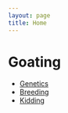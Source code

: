 ```yaml
---
layout: page
title: Home
---
```


# Goating

* [Genetics](/genetics/)
* [Breeding](/breeding/)
* [Kidding](/kidding/)

